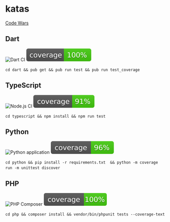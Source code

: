 # katas

[Code Wars](http://codewars.com)

## Dart
![Dart CI](https://github.com/n1kk0/katas/workflows/Dart%20CI/badge.svg)
![Coverage](https://raw.githubusercontent.com/n1kk0/katas/master/dart/coverage_badge.svg?sanitize=true)

`cd dart && pub get && pub run test && pub run test_coverage`

## TypeScript
![Node.js CI](https://github.com/n1kk0/katas/workflows/Node.js%20CI/badge.svg)
![Coverage](https://raw.githubusercontent.com/n1kk0/katas/master/typescript/coverage.svg?sanitize=true)

`cd typescript && npm install && npm run test`

## Python
![Python application](https://github.com/n1kk0/katas/workflows/Python%20application/badge.svg)
![Coverage](https://raw.githubusercontent.com/n1kk0/katas/master/python/coverage.svg?sanitize=true)

`cd python && pip install -r requirements.txt  && python -m coverage run -m unittest discover`

## PHP
![PHP Composer](https://github.com/n1kk0/katas/workflows/PHP%20Composer/badge.svg)
![Coverage](https://raw.githubusercontent.com/n1kk0/katas/master/php/coverage.svg?sanitize=true)

`cd php && composer install && vendor/bin/phpunit tests --coverage-text`
